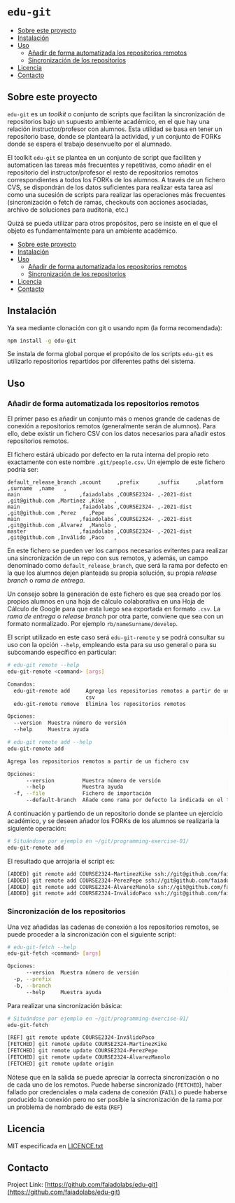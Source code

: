 # `edu-git`

- [Sobre este proyecto](#sobre-este-proyecto)
- [Instalación](#instalación)
- [Uso](#uso)
  - [Añadir de forma automatizada los repositorios remotos](#añadir-de-forma-automatizada-los-repositorios-remotos)
  - [Sincronización de los repositorios](#sincronización-de-los-repositorios)
- [Licencia](#licencia)
- [Contacto](#contacto)

## Sobre este proyecto

`edu-git` es un *toolkit* o conjunto de scripts que facilitan la sincronización de repositorios bajo un supuesto ambiente académico, en el que hay una relación instructor/profesor con alumnos. Esta utilidad se basa en tener un repositorio base, donde se planteará la actividad, y un conjunto de FORKs donde se espera el trabajo desenvuelto por el alumnado.

El toolkit `edu-git` se plantea en un conjunto de script que faciliten y automaticen las tareas más frecuentes y repetitivas, como añadir en el repositorio del instructor/profesor el resto de repositorios remotos correspondientes a todos los FORKs de los alumnos. A través de un fichero CVS, se dispondrán de los datos suficientes para realizar esta tarea así como una sucesión de scripts para realizar las operaciones más frecuentes (sincronización o fetch de ramas, checkouts con acciones asociadas, archivo de soluciones para auditoría, etc.)

Quizá se pueda utilizar para otros propósitos, pero se insiste en el que el objeto es fundamentalmente para un ambiente académico.

- [Sobre este proyecto](#sobre-este-proyecto)
- [Instalación](#instalación)
- [Uso](#uso)
  - [Añadir de forma automatizada los repositorios remotos](#añadir-de-forma-automatizada-los-repositorios-remotos)
  - [Sincronización de los repositorios](#sincronización-de-los-repositorios)
- [Licencia](#licencia)
- [Contacto](#contacto)

## Instalación

Ya sea mediante clonación con git o usando npm (la forma recomendada):

```bash
npm install -g edu-git
```

Se instala de forma global porque el propósito de los scripts `edu-git` es utilizarlo repositorios repartidos por diferentes paths del sistema.

## Uso

### Añadir de forma automatizada los repositorios remotos

El primer paso es añadir un conjunto más o menos grande de cadenas de conexión a repositorios remotos (generalmente serán de alumnos). Para ello, debe existir un fichero CSV con los datos necesarios para añadir estos repositorios remotos.

El fichero estárá ubicado por defecto en la ruta interna del propio reto exactamente con este nombre `.git/people.csv`. Un ejemplo de este fichero podría ser:

```csv
default_release_branch ,acount     ,prefix      ,suffix     ,platform       ,surname  ,name   ,
main                   ,faiadolabs ,COURSE2324- ,-2021-dist ,git@github.com ,Martinez ,Kike   ,
main                   ,faiadolabs ,COURSE2324- ,-2021-dist ,git@github.com ,Perez    ,Pepe   ,
main                   ,faiadolabs ,COURSE2324- ,-2021-dist ,git@github.com ,Álvarez  ,Manolo ,
master                 ,faiadolabs ,COURSE2324- ,-2021-dist ,git@github.com ,Inválido ,Paco   ,
```

En este fichero se pueden ver los campos necesarios evitentes para realizar una sincronización de un repo con sus remotos, y además, un campo denominado como `default_release_branch`, que será la rama por defecto en la que los alumnos dejen planteada su propia solución, su propia *release branch* o *rama de entrega*.

Un consejo sobre la generación de este fichero es que sea creado por los propios alumnos en una hoja de cálculo colaborativa en una Hoja de Cálculo de Google para que esta luego sea exportada en formato `.csv`. La *rama de entrega* o *release branch* por otra parte, conviene que sea con un formato normalizado. Por ejemplo `rb/nameSurname/develop`.

El script utilizado en este caso será `edu-git-remote` y se podrá consultar su uso con la opción `--help`, empleando esta para su uso general o para su subcomando específico en particular:

```bash
# edu-git remote --help
edu-git-remote <command> [args]

Comandos:
  edu-git-remote add     Agrega los repositorios remotos a partir de un fichero
                         csv
  edu-git-remote remove  Elimina los repositorios remotos

Opciones:
  --version  Muestra número de versión                                [booleano]
  --help     Muestra ayuda                                            [booleano]
```

```bash
# edu-git remote add --help
edu-git-remote add

Agrega los repositorios remotos a partir de un fichero csv

Opciones:
      --version         Muestra número de versión                     [booleano]
      --help            Muestra ayuda                                 [booleano]
  -f, --file            Fichero de importación
      --default-branch  Añade como rama por defecto la indicada en el fichero
```

A continuación y partiendo de un repositorio donde se plantee un ejercicio académico, y se deseen añador los FORKs de los alumnos se realizaría la siguiente operación:

```bash
# Situándose por ejemplo en ~/git/programming-exercise-01/
edu-git-remote add
```

El resultado que arrojaría el script es:

```txt
[ADDED] git remote add COURSE2324-MartinezKike ssh://git@github.com/faiadolabs/programming-exercise-01
[ADDED] git remote add COURSE2324-PerezPepe ssh://git@github.com/faiadolabs/programming-exercise-01
[ADDED] git remote add COURSE2324-ÁlvarezManolo ssh://git@github.com/faiadolabs/programming-exercise-01
[ADDED] git remote add COURSE2324-InválidoPaco ssh://git@github.com/faiadolabs/programming-exercise-01
```

### Sincronización de los repositorios

Una vez añadidas las cadenas de conexión a los repositorios remotos, se puede proceder a la sincronización con el siguiente script:

```bash
# edu-git-fetch --help
edu-git-fetch <command> [args]

Opciones:
      --version  Muestra número de versión                            [booleano]
  -p, --prefix
  -b, --branch
      --help     Muestra ayuda                                        [booleano]
```

Para realizar una sincronización básica:

```bash
# Situándose por ejemplo en ~/git/programming-exercise-01/
edu-git-fetch
```

```bash
[REF] git remote update COURSE2324-InválidoPaco
[FETCHED] git remote update COURSE2324-MartinezKike
[FETCHED] git remote update COURSE2324-PerezPepe
[FETCHED] git remote update COURSE2324-ÁlvarezManolo
[FETCHED] git remote update origin
```

Nótese que en la salida se puede apreciar la correcta sincronización o no de cada uno de los remotos. Puede haberse sincronizado (`FETCHED`), haber fallado por credenciales o mala cadena de conexión (`FAIL`) o puede haberse producido la conexión pero no ser posible la sincronización de la rama por un problema de nombrado de esta (`REF`)

## Licencia

MIT especificada en [LICENCE.txt](./LICENSE.txt)

## Contacto

Project Link: [https://github.com/faiadolabs/edu-git](https://github.com/faiadolabs/edu-git)
